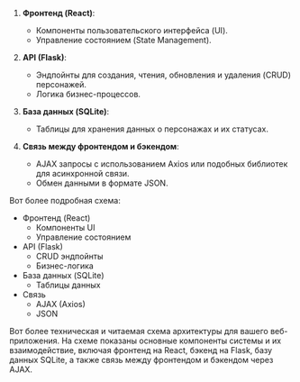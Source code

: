 1. **Фронтенд (React)**:
   - Компоненты пользовательского интерфейса (UI).
   - Управление состоянием (State Management).

2. **API (Flask)**:
   - Эндпойнты для создания, чтения, обновления и удаления (CRUD) персонажей.
   - Логика бизнес-процессов.

3. **База данных (SQLite)**:
   - Таблицы для хранения данных о персонажах и их статусах.

4. **Связь между фронтендом и бэкендом**:
   - AJAX запросы с использованием Axios или подобных библиотек для асинхронной связи.
   - Обмен данными в формате JSON.

Вот более подробная схема:

- Фронтенд (React)
   - Компоненты UI
   - Управление состоянием
- API (Flask)
   - CRUD эндпойнты
   - Бизнес-логика
- База данных (SQLite)
   - Таблицы данных
- Связь
   - AJAX (Axios)
   - JSON


Вот более техническая и читаемая схема архитектуры для вашего веб-приложения. На схеме показаны основные компоненты системы и их взаимодействие, включая фронтенд на React, бэкенд на Flask, базу данных SQLite, а также связь между фронтендом и бэкендом через AJAX.